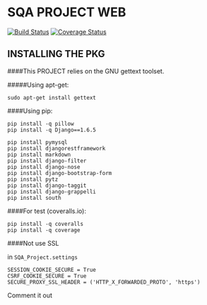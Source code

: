 SQA PROJECT WEB
===============

[![Build Status](https://travis-ci.org/hhhnrnewabc/SQA_WEB.svg?branch=master)](https://travis-ci.org/hhhnrnewabc/SQA_WEB)
[![Coverage Status](https://coveralls.io/repos/hhhnrnewabc/SQA_WEB/badge.png?branch=master)](https://coveralls.io/r/hhhnrnewabc/SQA_WEB?branch=master)

INSTALLING THE PKG
------------------

####This PROJECT relies on the GNU gettext toolset.

#####Using apt-get:

    sudo apt-get install gettext


####Using pip:

    pip install -q pillow
    pip install -q Django==1.6.5
    
    pip install pymysql
    pip install djangorestframework
    pip install markdown
    pip install django-filter
    pip install django-nose
    pip install django-bootstrap-form
    pip install pytz
    pip install django-taggit
    pip install django-grappelli
    pip install south
    
####For test (coveralls.io):

    pip install -q coveralls
    pip install -q coverage


####Not use SSL

in `SQA_Project.settings`

    SESSION_COOKIE_SECURE = True
    CSRF_COOKIE_SECURE = True
    SECURE_PROXY_SSL_HEADER = ('HTTP_X_FORWARDED_PROTO', 'https')

Comment it out 
   